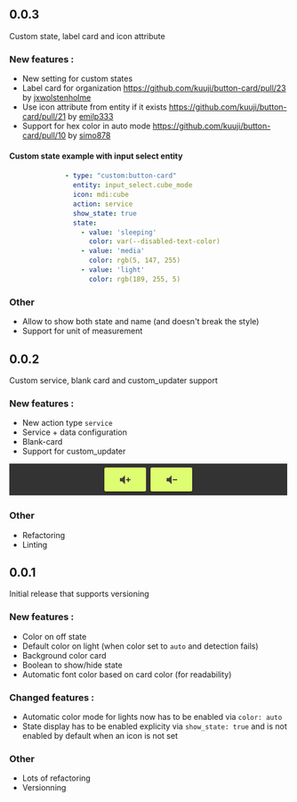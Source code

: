 ## 0.0.3
Custom state, label card and icon attribute

### New features :

 - New setting for custom states
 - Label card for organization https://github.com/kuuji/button-card/pull/23 by [jxwolstenholme](https://github.com/jxwolstenholme)
 - Use icon attribute from entity if it exists https://github.com/kuuji/button-card/pull/21 by [emilp333](https://github.com/emilp333)
 - Support for hex color in auto mode https://github.com/kuuji/button-card/pull/10 by [simo878](https://github.com/simo878)

#### Custom state example with input select entity

```yaml
              - type: "custom:button-card"
                entity: input_select.cube_mode
                icon: mdi:cube
                action: service
                show_state: true
                state:
                  - value: 'sleeping'
                    color: var(--disabled-text-color)
                  - value: 'media'
                    color: rgb(5, 147, 255)
                  - value: 'light'
                    color: rgb(189, 255, 5)
```

### Other

  - Allow to show both state and name (and doesn't break the style)
  - Support for unit of measurement



## 0.0.2
Custom service, blank card and custom_updater support

### New features :

 - New action type `service`
 - Service + data configuration
 - Blank-card
 - Support for custom_updater

![volume](examples/volume.png)

### Other

  - Refactoring
  - Linting


## 0.0.1
Initial release that supports versioning

### New features :

 - Color on off state
 - Default color on light (when color set to `auto` and detection fails)
 - Background color card
 - Boolean to show/hide state
 - Automatic font color based on card color (for readability)

### Changed features :

 - Automatic color mode for lights now has to be enabled via `color: auto`
 - State display has to be enabled explicity via `show_state: true` and is not enabled by default when an icon is not set

### Other

  - Lots of refactoring
  - Versionning

